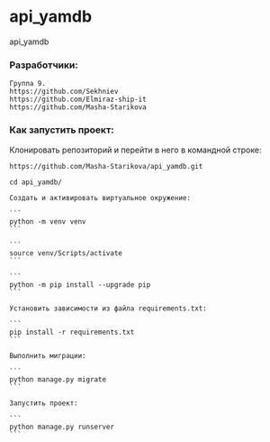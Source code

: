 # api_yamdb
api_yamdb
### Разработчики:

```
Группа 9.
https://github.com/Sekhniev
https://github.com/Elmiraz-ship-it
https://github.com/Masha-Starikova
```

### Как запустить проект:

Клонировать репозиторий и перейти в него в командной строке:

```
https://github.com/Masha-Starikova/api_yamdb.git
```

```
cd api_yamdb/
```

    Cоздать и активировать виртуальное окружение:

    ```
    python -m venv venv
    ```

    ```
    source venv/Scripts/activate
    ```

    ```
    python -m pip install --upgrade pip
    ```

    Установить зависимости из файла requirements.txt:

    ```
    pip install -r requirements.txt
    ```

    Выполнить миграции:

    ```
    python manage.py migrate
    ```

    Запустить проект:

    ```
    python manage.py runserver
    ```
